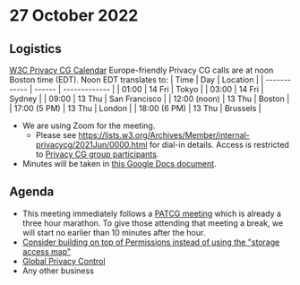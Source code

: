 # 27 October 2022
## Logistics
[W3C Privacy CG Calendar](https://www.w3.org/groups/cg/privacycg/calendar)
Europe-friendly Privacy CG calls are at noon Boston time (EDT). Noon EDT translates to:
| Time         | Day    | Location      |
| ------------ | ------ | ------------- |
| 01:00        | 14 Fri | Tokyo         |
| 03:00        | 14 Fri | Sydney        |
| 09:00        | 13 Thu | San Francisco |
| 12:00 (noon) | 13 Thu | Boston        |
| 17:00 (5 PM) | 13 Thu | London        |
| 18:00 (6 PM) | 13 Thu | Brussels      |
* We are using Zoom for the meeting.
    * Please see https://lists.w3.org/Archives/Member/internal-privacycg/2021Jun/0000.html for dial-in details. Access is restricted to [Privacy CG group participants](https://www.w3.org/community/privacycg/participants).
* Minutes will be taken in [this Google Docs document](https://docs.google.com/document/d/1DZEhS1UHJ1PKxt5ZwKmn5LZ4bo10UFyNXeLp2dUuzRM/edit#).

## Agenda
* This meeting immediately follows a [PATCG meeting](https://github.com/patcg/meetings/tree/main/2022/10/25-telecon) which is already a three hour marathon.  To give those attending that meeting a break, we will start no earlier than 10 minutes after the hour.
* [Consider building on top of Permissions instead of using the "storage access map"](https://github.com/privacycg/storage-access/issues/121)
* [Global Privacy Control](https://github.com/privacycg/proposals/issues/10)
* Any other business
